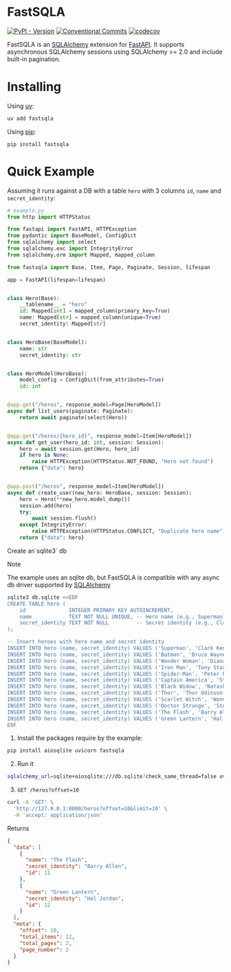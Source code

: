 # FastSQLA

[![PyPI - Version](https://img.shields.io/pypi/v/FastSQLA?color=brightgreen)](https://pypi.org/project/FastSQLA/)
[![Conventional Commits](https://img.shields.io/badge/Conventional%20Commits-1.0.0-brightgreen.svg)](https://conventionalcommits.org)
[![codecov](https://codecov.io/gh/hadrien/fastsqla/graph/badge.svg?token=XK3YT60MWK)](https://codecov.io/gh/hadrien/fastsqla)

FastSQLA is an [SQLAlchemy] extension for [FastAPI]. It supports asynchronous
SQLAlchemy sessions using SQLAlchemy >= 2.0 and include built-in pagination.

# Installing

Using [uv](https://docs.astral.sh/uv/):
```bash
uv add fastsqla
```

Using [pip](https://pip.pypa.io/):
```
pip install fastsqla
```

# Quick Example

Assuming it runs against a DB with a table `hero` with 3 columns `id`, `name` and
`secret_identity`:

```python
# example.py
from http import HTTPStatus

from fastapi import FastAPI, HTTPException
from pydantic import BaseModel, ConfigDict
from sqlalchemy import select
from sqlalchemy.exc import IntegrityError
from sqlalchemy.orm import Mapped, mapped_column

from fastsqla import Base, Item, Page, Paginate, Session, lifespan

app = FastAPI(lifespan=lifespan)


class Hero(Base):
    __tablename__ = "hero"
    id: Mapped[int] = mapped_column(primary_key=True)
    name: Mapped[str] = mapped_column(unique=True)
    secret_identity: Mapped[str]


class HeroBase(BaseModel):
    name: str
    secret_identity: str


class HeroModel(HeroBase):
    model_config = ConfigDict(from_attributes=True)
    id: int


@app.get("/heros", response_model=Page[HeroModel])
async def list_users(paginate: Paginate):
    return await paginate(select(Hero))


@app.get("/heros/{hero_id}", response_model=Item[HeroModel])
async def get_user(hero_id: int, session: Session):
    hero = await session.get(Hero, hero_id)
    if hero is None:
        raise HTTPException(HTTPStatus.NOT_FOUND, "Hero not found")
    return {"data": hero}


@app.post("/heros", response_model=Item[HeroModel])
async def create_user(new_hero: HeroBase, session: Session):
    hero = Hero(**new_hero.model_dump())
    session.add(hero)
    try:
        await session.flush()
    except IntegrityError:
        raise HTTPException(HTTPStatus.CONFLICT, "Duplicate hero name")
    return {"data": hero}
```

<detail>
<summary>Create an`sqlite3` db</summary>

> [!NOTE]
> The example uses an sqlite db, but FastSQLA is compatible with any async db driver
> supported by [SQLAlchemy]

```bash
sqlite3 db.sqlite <<EOF
CREATE TABLE hero (
    id              INTEGER PRIMARY KEY AUTOINCREMENT,
    name            TEXT NOT NULL UNIQUE, -- Hero name (e.g., Superman)
    secret_identity TEXT NOT NULL         -- Secret identity (e.g., Clark Kent)
);

-- Insert heroes with hero name and secret identity
INSERT INTO hero (name, secret_identity) VALUES ('Superman', 'Clark Kent');
INSERT INTO hero (name, secret_identity) VALUES ('Batman', 'Bruce Wayne');
INSERT INTO hero (name, secret_identity) VALUES ('Wonder Woman', 'Diana Prince');
INSERT INTO hero (name, secret_identity) VALUES ('Iron Man', 'Tony Stark');
INSERT INTO hero (name, secret_identity) VALUES ('Spider-Man', 'Peter Parker');
INSERT INTO hero (name, secret_identity) VALUES ('Captain America', 'Steve Rogers');
INSERT INTO hero (name, secret_identity) VALUES ('Black Widow', 'Natasha Romanoff');
INSERT INTO hero (name, secret_identity) VALUES ('Thor', 'Thor Odinson');
INSERT INTO hero (name, secret_identity) VALUES ('Scarlet Witch', 'Wanda Maximoff');
INSERT INTO hero (name, secret_identity) VALUES ('Doctor Strange', 'Stephen Strange');
INSERT INTO hero (name, secret_identity) VALUES ('The Flash', 'Barry Allen');
INSERT INTO hero (name, secret_identity) VALUES ('Green Lantern', 'Hal Jordan');
EOF
```
</detail>


1. Install the packages require by the example:
```bash
pip install aiosqlite uvicorn fastsqla
```

2. Run it
```bash
sqlalchemy_url=sqlite+aiosqlite:///db.sqlite?check_same_thread=false uvicorn example:app
```

3. `GET /heros?offset=10`

  ```bash
  curl -X 'GET' \
    'http://127.0.0.1:8000/heros?offset=10&limit=10' \
    -H 'accept: application/json'
  ```
  Returns
  ```json
  {
    "data": [
      {
        "name": "The Flash",
        "secret_identity": "Barry Allen",
        "id": 11
      },
      {
        "name": "Green Lantern",
        "secret_identity": "Hal Jordan",
        "id": 12
      }
    ],
    "meta": {
      "offset": 10,
      "total_items": 12,
      "total_pages": 2,
      "page_number": 2
    }
  }
  ```

[aiosqlite]: https://github.com/omnilib/aiosqlite
[FastAPI]: https://fastapi.tiangolo.com/
[SQLAlchemy]: http://sqlalchemy.org/

